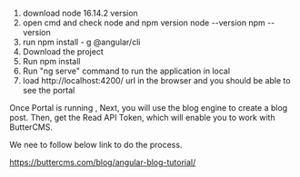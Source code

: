 1. download node 16.14.2 version
2. open cmd and check node and npm version
node --version
npm --version
3. run npm install - g @angular/cli
4. Download the project
5. Run npm install
6. Run "ng serve" command to run the application in local
7. load http://localhost:4200/ url in the browser and you should be able to see the portal

Once Portal is running , Next, you will use the blog engine to create a blog post. Then, get the Read API Token, which will enable you to work with ButterCMS.

We nee to follow below link to do the process.

https://buttercms.com/blog/angular-blog-tutorial/